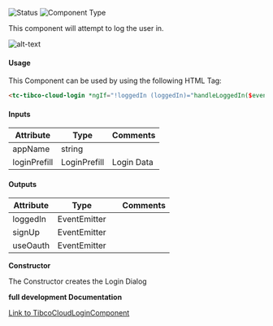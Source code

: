 
![Status][auto] ![Component Type][top] <!--Component Meta {"created_by":"JS", "reviewed_by":"JG", "last_modified_by":"JS", "comment":""} Component Meta -->


<p>This component will attempt to log the user in.</p>

<p><img src="../Cloud-Login.png" alt="alt-text" class="img-responsive" title="Image"></p>



#### Usage


This Component can be used by using the following HTML Tag:

```html
<tc-tibco-cloud-login *ngIf="!loggedIn (loggedIn)="handleLoggedIn($event)"></tc-tibco-cloud-login>
```

#### Inputs

Attribute | Type | Comments
--- | --- | ---
appName | string | 
loginPrefill | LoginPrefill | Login Data

#### Outputs

Attribute | Type |   | Comments
--- | --- | --- | ---
loggedIn | EventEmitter |   |  
signUp | EventEmitter |   |  
useOauth | EventEmitter |   |  


<b>Constructor</b>


<p>The Constructor creates the Login Dialog</p>




<b>full development Documentation</b>

[Link to TibcoCloudLoginComponent](https://tibcosoftware.github.io/TCSTK-Libdocs/libdocs/tc-core-lib/components/TibcoCloudLoginComponent.html)


[auto]: https://img.shields.io/badge/Status-auto%20generated-lightgrey.svg?style=flat "auto generated"

[manually]: https://img.shields.io/badge/Status-manually%20created-yellow.svg?style=flat "manually created"

[draft]: https://img.shields.io/badge/Status-draft-red.svg?style=flat "draft"

[review]: https://img.shields.io/badge/Status-need%20review-yellowgreen.svg?style=flat "need review"

[review done]: https://img.shields.io/badge/Status-review%20done-green.svg?style=flat "review done"

[finalized]: https://img.shields.io/badge/Status-finalized-brightgreen.svg?style=flat "finalized"

[top]: https://img.shields.io/badge/Component%20Type-Top-blue.svg?style=flat "top Component"

[major]: https://img.shields.io/badge/Component%20Type-major%20Component-blue.svg?style=flat "major Component"

[minor]: https://img.shields.io/badge/Component%20Type-minor%20Component-blue.svg?style=flat "minor Component"


